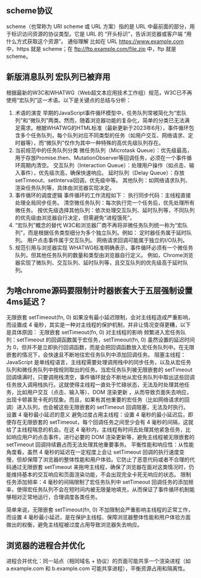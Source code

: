## scheme协议
scheme（也常称为 URI scheme 或 URL 方案）指的是 URL 中最前面的部分，用于标识访问资源的协议类型。它是 URL 的 “开头标识”，告诉浏览器或客户端 “用什么方式获取这个资源”。
通俗理解
比如在 URL https://www.example.com 中，https 就是 scheme；在 ftp://ftp.example.com/file.zip 中，ftp 就是 scheme。

## 新版消息队列 宏队列已被弃用
根据最新的W3C和WHATWG（Web超文本应用技术工作组）规范，W3C已不再使用“宏队列”这一术语。以下是关键点的总结与分析：

1. 术语的演变
早期的JavaScript事件循环模型中，任务队列常被简化为“宏队列”和“微队列”两类。然而，随着浏览器功能的复杂化，简单的分类已无法满足需求。根据WHATWG的HTML标准（最新更新于2023年6月），事件循环包含多个任务队列，每个队列对应不同类型的任务（如用户交互、网络请求、定时器等），而“微队列”仅作为其中一种特殊的高优先级队列存在。
2. 当前规范中的任务队列分类
微任务队列（Microtask Queue）：优先级最高，用于存放Promise.then、MutationObserver等回调任务，必须在一个事件循环周期内清空。
交互队列（Interaction Queue）：处理用户操作（如点击、输入事件），优先级次高，确保快速响应。
延时队列（Delay Queue）：存放setTimeout、setInterval回调，优先级中等。
其他队列：如网络请求队列、渲染任务队列等，具体由浏览器实现决定。
3. 事件循环的调度逻辑
事件循环的工作流程如下：
执行同步代码：主线程直接处理全局同步任务。
清空微任务队列：每次执行完一个任务后，优先处理所有微任务。
按优先级选择其他队列：依次处理交互队列、延时队列等，不同队列的优先级由浏览器自行决定，但需避免“进程饿死”。
4. “宏队列”概念的替代
W3C和浏览器厂商不再将非微任务队列统一称为“宏队列”，而是根据任务类型细分为多个独立队列。例如：
定时器任务属于延时队列。
用户点击事件属于交互队列。
网络请求回调可能属于独立的I/O队列。
5. 规范引用与浏览器实现
WHATWG标准明确表示，事件循环必须有一个微任务队列，但其他任务队列的数量和类型由浏览器自行定义。
例如，Chrome浏览器实现了微队列、交互队列、延时队列等，且交互队列的优先级高于延时队列。

## 为啥chrome源码要限制计时器嵌套大于五层强制设置4ms延迟？
无限嵌套 setTimeout(fn, 0) 如果没有最小延迟限制，会对主线程造成严重影响，而设置成 4 毫秒，其实是一种对主线程的保护机制，并非让情况变得更糟，以下是具体原因：
无限嵌套 setTimeout(fn, 0) 对主线程的影响
频繁进入宏任务队列：setTimeout 的回调函数属于宏任务，setTimeout(fn, 0) 虽然设置的延迟时间为 0，但并不是立即执行回调函数，而是会把回调函数放入宏任务队列中。在无限嵌套的情况下，会快速且不断地往宏任务队列中添加回调任务。
阻塞主线程：JavaScript 是单线程语言，主线程需要处理调用栈中的同步任务，以及从宏任务队列和微任务队列中按规则取出的任务。当宏任务队列被无限嵌套的 setTimeout 回调填满时，只要调用栈清空，事件循环就会不断地从宏任务队列中取出这些回调任务放入调用栈执行。这就使得主线程一直处于忙碌状态，无法及时处理其他任务，比如用户交互（点击、输入等）、DOM 渲染更新 ，从而导致页面失去响应，出现卡顿甚至卡死的现象。而且，如果有其他重要的宏任务（比如网络请求的回调）进入队列，也会被这些无限嵌套的 setTimeout 回调阻塞，无法及时执行。
设置 4 毫秒最小延迟的意义
避免过度占用主线程：设置 4 毫秒的最小延迟后，即便存在无限嵌套的 setTimeout，每个回调任务之间至少会有 4 毫秒的间隔，这就给了主线程喘息的机会。在这 4 毫秒内，主线程有时间去处理其他紧急任务，比如响应用户的点击事件，进行必要的 DOM 渲染更新等，避免主线程被无限嵌套的 setTimeout 回调持续霸占而无法处理其他重要事务。
平衡性能和响应性：从性能角度看，虽然 4 毫秒的延迟在一定程度上会让 setTimeout 回调的执行速度变慢，但却保障了浏览器的整体性能和用户体验。它防止了恶意代码或者不合理的代码通过无限嵌套 setTimeout 来拖垮主线程，确保了浏览器在面对这类情况时，仍能维持基本的交互响应和页面渲染功能，不会出现完全卡死无响应的状态。
限制任务添加频率：4 毫秒的间隔限制了宏任务队列中 setTimeout 回调任务的添加频率，使得宏任务队列不会在短时间内被无限量地填充，从而保证了事件循环机制能够相对正常地运行，合理调度各类任务。

简单来说，无限嵌套 setTimeout(fn, 0) 不加限制会严重影响主线程的正常工作，而设置 4 毫秒最小延迟，是在保护主线程、保障浏览器整体性能和用户体验方面做出的权衡，避免主线程被过度占用导致浏览器失去响应。

## 浏览器的进程合并优化
进程合并优化：同一站点（相同域名 + 协议）的页面可能共享一个渲染进程（如 a.example.com 和 b.example.com 可能共享进程），平衡资源占用和隔离性。
